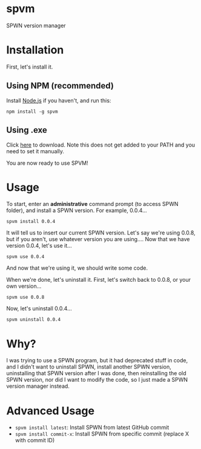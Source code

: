 # spvm
SPWN version manager

# Installation
First, let's install it. 

## Using NPM (recommended)
Install [Node.js](nodejs.org) if you haven't, and run this:
```
npm install -g spvm
```
## Using .exe
Click [here](https://github.com/Unzor/spvm/releases/download/v1.0.0/spvm.exe) to download. Note this does not get added to your PATH and you need to set it manually.

You are now ready to use SPVM!
# Usage
To start, enter an **administrative** command prompt (to access SPWN folder), and install a SPWN version. For example, 0.0.4...
```
spvm install 0.0.4
```
It will tell us to insert our current SPWN version. Let's say we're using 0.0.8, but if you aren't, use whatever version you are using....
Now that we have version 0.0.4, let's use it...
```
spvm use 0.0.4
```
And now that we're using it, we should write some code.

When we're done, let's uninstall it.
First, let's switch back to 0.0.8, or your own version...
```
spvm use 0.0.8
```
Now, let's uninstall 0.0.4...
```
spvm uninstall 0.0.4
```
# Why?
I was trying to use a SPWN program, but it had deprecated stuff in code, and I didn't want to uninstall SPWN, install another SPWN version, uninstalling that SPWN version after I was done, then reinstalling the old SPWN version, nor did I want to modify the code, so I just made a SPWN version manager instead.

# Advanced Usage
- `spvm install latest`: Install SPWN from latest GitHub commit
- `spvm install commit-x`: Install SPWN from specific commit (replace X with commit ID)
